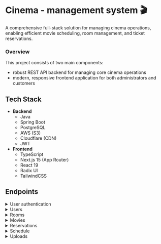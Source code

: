 # Cinema - management system 🎬

A comprehensive full-stack solution for managing cinema operations, enabling efficient movie scheduling, room management, and ticket reservations.

### Overview

This project consists of two main components:

- robust REST API backend for managing core cinema operations
- modern, responsive frontend application for both administrators and customers

## Tech Stack

- **Backend**
  - Java
  - Spring Boot
  - PostgreSQL
  - AWS (S3)
  - Cloudflare (CDN)
  - JWT
- **Frontend**
  - TypeScript
  - Next.js 15 (App Router)
  - React 19
  - Radix UI
  - TailwindCSS

## Endpoints

<details>
<summary>User authentication</summary>

<summary><code>POST</code> <code><b>/v1/auth/register</b></code> <code>register user in database</code></summary>
<summary><code>POST</code> <code><b>/v1/auth/login</b></code> <code>get JWT token for user</code></summary>
</details>

<details>
<summary>Users</summary>

<summary><code>GET</code> <code><b>/v1/users</b></code> <code>get all users</code></summary>
<summary><code>GET</code> <code><b>/v1/users/{id}</b></code> <code>get user by id</code></summary>
<summary><code>PATCH</code> <code><b>/v1/users/{id}</b></code> <code>update user information</code></summary>
</details>

<details>
<summary>Rooms</summary>

<summary><code>POST</code> <code><b>/v1/rooms</b></code> <code>add new room</code></summary>
<summary><code>GET</code> <code><b>/v1/rooms</b></code> <code>get all rooms</code></summary>
<summary><code>GET</code> <code><b>/v1/rooms/{id}</b></code> <code>get room by id</code></summary>
<summary><code>GET</code> <code><b>/v1/rooms/{id}/reservations</b></code> <code>get all reservations made for the room</code></summary>
<summary><code>PATCH</code> <code><b>/v1/rooms/{id}</b></code> <code>update room</code></summary>
<summary><code>DELETE</code> <code><b>/v1/rooms/{id}</b></code> <code>remove room</code></summary>
</details>

<details>
<summary>Movies</summary>

<summary><code>POST</code> <code><b>/v1/movies</b></code> <code>add new movie</code></summary>
<summary><code>GET</code> <code><b>/v1/movies</b></code> <code>get all movies</code></summary>
<summary><code>GET</code> <code><b>/v1/movies/{id}</b></code> <code>get movie by id</code></summary>
<summary><code>PATCH</code> <code><b>/v1/movies/{id}</b></code> <code>update movie</code></summary>
<summary><code>DELETE</code> <code><b>/v1/movies/{id}</b></code> <code>remove movie</code></summary>
</details>

<details>
<summary>Reservations</summary>

<summary><code>POST</code> <code><b>/v1/reservations</b></code> <code>add new reservation</code></summary>
<summary><code>GET</code> <code><b>/v1/reservations</b></code> <code>get all reservations</code></summary>
<summary><code>GET</code> <code><b>/v1/reservations/{id}</b></code> <code>get reservation by id</code></summary>
<summary><code>PATCH</code> <code><b>/v1/reservations/{id}</b></code> <code>update reservation</code></summary>
</details>

<details>
<summary>Schedule</summary>

<summary><code>POST</code> <code><b>/v1/schedule</b></code> <code>add new movie schedule</code></summary>
<summary><code>GET</code> <code><b>/v1/schedule</b></code> <code>get all schedule</code></summary>
<summary><code>GET</code> <code><b>/v1/schedule/{id}</b></code> <code>get schedule by id</code></summary>
<summary><code>GET</code> <code><b>/v1/movies/{id}/schedule</b></code> <code>get all schedule for movie</code></summary>
</details>

<details>
<summary>Uploads</summary>

<summary><code>POST</code> <code><b>/v1/upload</b></code> <code>upload an image to the S3 bucket</code></summary>
</details>
